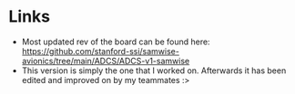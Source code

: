 # Links
- Most updated rev of the board can be found here: https://github.com/stanford-ssi/samwise-avionics/tree/main/ADCS/ADCS-v1-samwise
- This version is simply the one that I worked on. Afterwards it has been edited and improved on by my teammates :>
